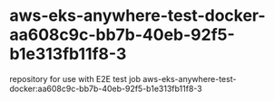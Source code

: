 # aws-eks-anywhere-test-docker-aa608c9c-bb7b-40eb-92f5-b1e313fb11f8-3
repository for use with E2E test job aws-eks-anywhere-test-docker:aa608c9c-bb7b-40eb-92f5-b1e313fb11f8-3
